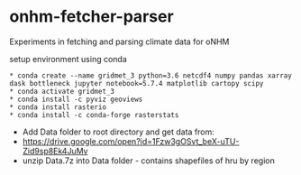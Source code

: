 # onhm-fetcher-parser

Experiments in fetching and parsing  climate data for oNHM

setup environment using conda

	* conda create --name gridmet_3 python=3.6 netcdf4 numpy pandas xarray dask bottleneck jupyter notebook=5.7.4 matplotlib cartopy scipy
	* conda activate gridmet_3
	* conda install -c pyviz geoviews
	* conda install rasterio
	* conda install -c conda-forge rasterstats
	
* Add Data folder to root directory and get data from:
* https://drive.google.com/open?id=1Fzw3gOSvt_beX-uTU-Zid9sp8Ek4JuMv
* unzip Data.7z into Data folder - contains shapefiles of hru by region
